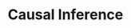 ---
title: Causal Inference

type: landing

sections:

  - block: hero
    content:
      title: "Causal Inference"
      image:
        filename: causal-inference.png
      text: |
        We develop causal inference methodologies tailored for high-dimensional data (e.g., high-dimensional covariates). Our group leverages generative AI models to learn structured representations that preserve underlying causal relationships. These representations enable 1) Identifiability of causal effects in settings with latent confounding. 2) Counterfactual inference to simulate outcomes under hypothetical interventions. 3) Quantification of uncertainty for causal effect estimates, which is critical for robust decision-making in biomedical and healcare applications.

  - block: portfolio
    id: projects
    content:
      title: Representative Papers
      subtitle: 
      text:
      filters:
        # Folders to display content from
        folders:
          - publication
        # Only show content with these tags
        tags: ['CI']
        # Exclude content with these tags
        exclude_tags: []
        # Which Hugo page kinds to show (https://gohugo.io/templates/section-templates/#page-kinds)
        kinds:
          - page
      # Field to sort by, such as Date or Title
      sort_by: 'Date'
      sort_ascending: false
      # Default portfolio filter button
      # 0 corresponds to the first button below and so on
      # For example, 0 will default to showing all content as the first button below shows content with *any* tag
      default_button_index: 0
      # Filter button toolbar (optional).
      # Add or remove as many buttons as you like.
      # To show all content, set `tag` to "*".
      # To filter by a specific tag, set `tag` to an existing tag name.
      # To remove the button toolbar, delete the entire `buttons` block.
      # buttons:
      #   - name: All
      #     tag: '*'
      #   - name: Multiomics Integration
      #     tag: 'MI'

    design:
      # See Page Builder docs for all section customization options.
      # Choose how many columns the section has. Valid values: '1' or '2'.
      columns: '2'
      # Choose a listing view
      view: citation
      # compact,citation
      # For Showcase view, flip alternate rows?
      flip_alt_rows: false
  
---